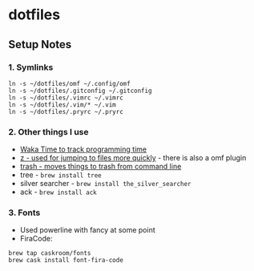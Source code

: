 dotfiles
========

## Setup Notes

### 1. Symlinks

```
ln -s ~/dotfiles/omf ~/.config/omf
ln -s ~/dotfiles/.gitconfig ~/.gitconfig
ln -s ~/dotfiles/.vimrc ~/.vimrc
ln -s ~/dotfiles/.vim/* ~/.vim
ln -s ~/dotfiles/.pryrc ~/.pryrc
```

### 2. Other things I use

* [Waka Time to track programming time](https://wakatime.com/)
* [z - used for jumping to files more quickly](https://github.com/rupa/z) - there is also a omf plugin
* [trash - moves things to trash from command line](http://hasseg.org/trash/)
* tree - `brew install tree`
* silver searcher - `brew install the_silver_searcher`
* ack - `brew install ack`

### 3. Fonts

* Used powerline with fancy at some point
* FiraCode:
```
brew tap caskroom/fonts
brew cask install font-fira-code
```  
